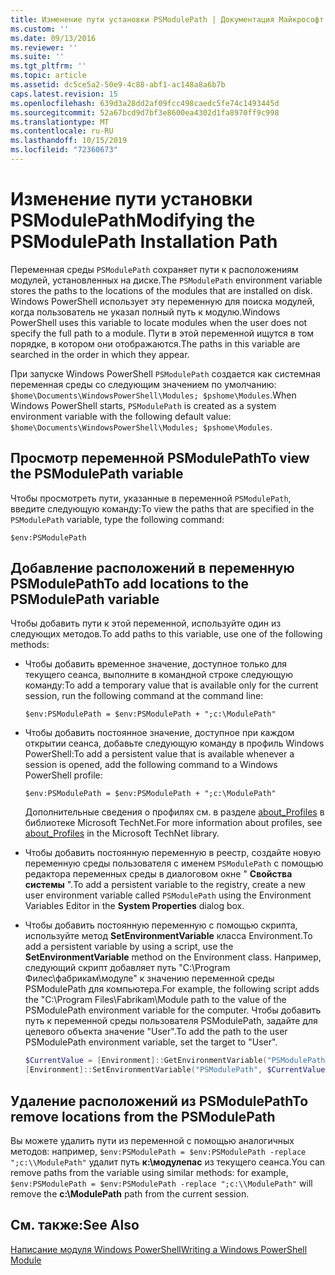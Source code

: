 ```yaml
---
title: Изменение пути установки PSModulePath | Документация Майкрософт
ms.custom: ''
ms.date: 09/13/2016
ms.reviewer: ''
ms.suite: ''
ms.tgt_pltfrm: ''
ms.topic: article
ms.assetid: dc5ce5a2-50e9-4c88-abf1-ac148a8a6b7b
caps.latest.revision: 15
ms.openlocfilehash: 639d3a28dd2af09fcc498caedc5fe74c1493445d
ms.sourcegitcommit: 52a67bcd9d7bf3e8600ea4302d1fa8970ff9c998
ms.translationtype: MT
ms.contentlocale: ru-RU
ms.lasthandoff: 10/15/2019
ms.locfileid: "72360673"
---
```

# <a name="modifying-the-psmodulepath-installation-path"></a><span data-ttu-id="24bdd-102">Изменение пути установки PSModulePath</span><span class="sxs-lookup"><span data-stu-id="24bdd-102">Modifying the PSModulePath Installation Path</span></span>

<span data-ttu-id="24bdd-103">Переменная среды `PSModulePath` сохраняет пути к расположениям модулей, установленных на диске.</span><span class="sxs-lookup"><span data-stu-id="24bdd-103">The `PSModulePath` environment variable stores the paths to the locations of the modules that are installed on disk.</span></span> <span data-ttu-id="24bdd-104">Windows PowerShell использует эту переменную для поиска модулей, когда пользователь не указал полный путь к модулю.</span><span class="sxs-lookup"><span data-stu-id="24bdd-104">Windows PowerShell uses this variable to locate modules when the user does not specify the full path to a module.</span></span> <span data-ttu-id="24bdd-105">Пути в этой переменной ищутся в том порядке, в котором они отображаются.</span><span class="sxs-lookup"><span data-stu-id="24bdd-105">The paths in this variable are searched in the order in which they appear.</span></span>

<span data-ttu-id="24bdd-106">При запуске Windows PowerShell `PSModulePath` создается как системная переменная среды со следующим значением по умолчанию: `$home\Documents\WindowsPowerShell\Modules; $pshome\Modules`.</span><span class="sxs-lookup"><span data-stu-id="24bdd-106">When Windows PowerShell starts, `PSModulePath` is created as a system environment variable with the following default value: `$home\Documents\WindowsPowerShell\Modules; $pshome\Modules`.</span></span>

## <a name="to-view-the-psmodulepath-variable"></a><span data-ttu-id="24bdd-107">Просмотр переменной PSModulePath</span><span class="sxs-lookup"><span data-stu-id="24bdd-107">To view the PSModulePath variable</span></span>

<span data-ttu-id="24bdd-108">Чтобы просмотреть пути, указанные в переменной `PSModulePath`, введите следующую команду:</span><span class="sxs-lookup"><span data-stu-id="24bdd-108">To view the paths that are specified in the `PSModulePath` variable, type the following command:</span></span>

`$env:PSModulePath`

## <a name="to-add-locations-to-the-psmodulepath-variable"></a><span data-ttu-id="24bdd-109">Добавление расположений в переменную PSModulePath</span><span class="sxs-lookup"><span data-stu-id="24bdd-109">To add locations to the PSModulePath variable</span></span>

<span data-ttu-id="24bdd-110">Чтобы добавить пути к этой переменной, используйте один из следующих методов.</span><span class="sxs-lookup"><span data-stu-id="24bdd-110">To add paths to this variable, use one of the following methods:</span></span>

- <span data-ttu-id="24bdd-111">Чтобы добавить временное значение, доступное только для текущего сеанса, выполните в командной строке следующую команду:</span><span class="sxs-lookup"><span data-stu-id="24bdd-111">To add a temporary value that is available only for the current session, run the following command at the command line:</span></span>

  `$env:PSModulePath = $env:PSModulePath + ";c:\ModulePath"`

- <span data-ttu-id="24bdd-112">Чтобы добавить постоянное значение, доступное при каждом открытии сеанса, добавьте следующую команду в профиль Windows PowerShell:</span><span class="sxs-lookup"><span data-stu-id="24bdd-112">To add a persistent value that is available whenever a session is opened, add the following command to a Windows PowerShell profile:</span></span>

  `$env:PSModulePath = $env:PSModulePath + ";c:\ModulePath"`

  <span data-ttu-id="24bdd-113">Дополнительные сведения о профилях см. в разделе [about_Profiles](/powershell/module/microsoft.powershell.core/about/about_profiles) в библиотеке Microsoft TechNet.</span><span class="sxs-lookup"><span data-stu-id="24bdd-113">For more information about profiles, see [about_Profiles](/powershell/module/microsoft.powershell.core/about/about_profiles) in the Microsoft TechNet library.</span></span>

- <span data-ttu-id="24bdd-114">Чтобы добавить постоянную переменную в реестр, создайте новую переменную среды пользователя с именем `PSModulePath` с помощью редактора переменных среды в диалоговом окне " **Свойства системы** ".</span><span class="sxs-lookup"><span data-stu-id="24bdd-114">To add a persistent variable to the registry, create a new user environment variable called `PSModulePath` using the Environment Variables Editor in the **System Properties** dialog box.</span></span>

- <span data-ttu-id="24bdd-115">Чтобы добавить постоянную переменную с помощью скрипта, используйте метод **SetEnvironmentVariable** класса Environment.</span><span class="sxs-lookup"><span data-stu-id="24bdd-115">To add a persistent variable by using a script, use the **SetEnvironmentVariable** method on the Environment class.</span></span> <span data-ttu-id="24bdd-116">Например, следующий скрипт добавляет путь "C:\Program Филес\фабрикам\модуле" к значению переменной среды PSModulePath для компьютера.</span><span class="sxs-lookup"><span data-stu-id="24bdd-116">For example, the following script adds the "C:\Program Files\Fabrikam\Module path to the value of the PSModulePath environment variable for the computer.</span></span> <span data-ttu-id="24bdd-117">Чтобы добавить путь к переменной среды пользователя PSModulePath, задайте для целевого объекта значение "User".</span><span class="sxs-lookup"><span data-stu-id="24bdd-117">To add the path to the user PSModulePath environment variable, set the target to "User".</span></span>

  ```powershell
  $CurrentValue = [Environment]::GetEnvironmentVariable("PSModulePath", "Machine")
  [Environment]::SetEnvironmentVariable("PSModulePath", $CurrentValue + ";C:\Program Files\Fabrikam\Modules", "Machine")

  ```

## <a name="to-remove-locations-from-the-psmodulepath"></a><span data-ttu-id="24bdd-118">Удаление расположений из PSModulePath</span><span class="sxs-lookup"><span data-stu-id="24bdd-118">To remove locations from the PSModulePath</span></span>

<span data-ttu-id="24bdd-119">Вы можете удалить пути из переменной с помощью аналогичных методов: например, `$env:PSModulePath = $env:PSModulePath -replace ";c:\\ModulePath"` удалит путь **к:\модулепас** из текущего сеанса.</span><span class="sxs-lookup"><span data-stu-id="24bdd-119">You can remove paths from the variable using similar methods: for example, `$env:PSModulePath = $env:PSModulePath -replace ";c:\\ModulePath"` will remove the **c:\ModulePath** path from the current session.</span></span>

## <a name="see-also"></a><span data-ttu-id="24bdd-120">См. также:</span><span class="sxs-lookup"><span data-stu-id="24bdd-120">See Also</span></span>

[<span data-ttu-id="24bdd-121">Написание модуля Windows PowerShell</span><span class="sxs-lookup"><span data-stu-id="24bdd-121">Writing a Windows PowerShell Module</span></span>](./writing-a-windows-powershell-module.md)
